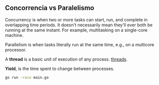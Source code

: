 ## Concorrencia vs Paralelismo

Concurrency is when two or more tasks can start, run, and complete in overlapping time periods.
It doesn't necessarily mean they'll ever both be running at the same instant. For example, multitasking
on a single-core machine.

Parallelism is when tasks literally run at the same time, e.g., on a multicore processor.

A **thread** is a basic unit of execution of any process. [threads](https://stackoverflow.com/questions/5201852/what-is-a-thread-really).

**Yield**, is the time spent to change between processes.

```bash
go run -race main.go
```
